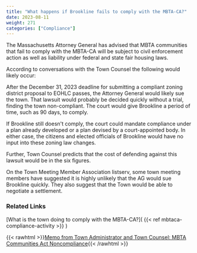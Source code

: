 ```yaml
---
title: "What happens if Brookline fails to comply with the MBTA-CA?"
date: 2023-08-11
weight: 271
categories: ["Compliance"]
---
```

The Massachusetts Attorney General has advised that MBTA communities that fail to comply with the MBTA-CA will be subject to civil enforcement action as well as liability under federal and state fair housing laws.

According to conversations with the Town Counsel the following would likely occur:

After the December 31, 2023 deadline for submitting a compliant zoning district proposal to EOHLC passes, the Attorney General would likely sue the town. That lawsuit would probably be decided quickly without a trial, finding the town non-compliant. The court would give Brookline a period of time, such as 90 days, to comply.

If Brookline still doesn't comply, the court could mandate compliance under a plan  already developed or a plan devised by a court-appointed body. In either case, the citizens and elected officials of Brookline would have no input into these zoning law changes.

Further, Town Counsel predicts that the cost of defending against this lawsuit would be in the six figures.

On the Town Meeting Member Association listserv, some town meeting members have suggested it is highly unlikely that the AG would sue Brookline quickly. They also suggest that the Town would be able to negotiate a settlement.

### Related Links

[What is the town doing to comply with the MBTA-CA?]( {{< ref mbtaca-compliance-activity >}} ) 

{{< rawhtml >}}<a href="https://www.brooklinema.gov/DocumentCenter/View/40149/20230303-MBTA-Communities-Act-Noncompliance-FINAL" target="_new">Memo from Town Administrator and Town Counsel: MBTA Communities Act Noncompliance</a>{{< /rawhtml >}}
